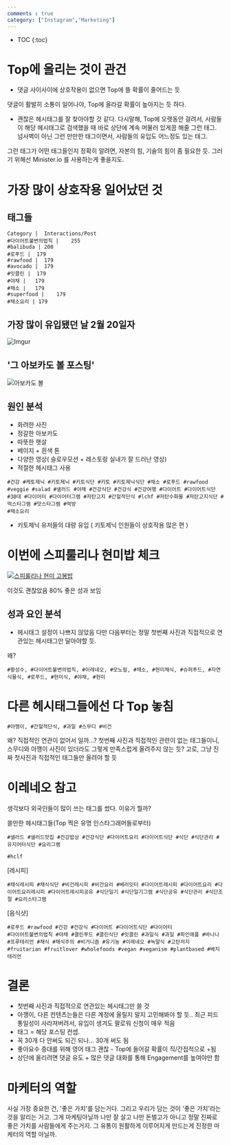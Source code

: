 ```yaml
---
comments : true
category: ["Instagram","Marketing"]
---
```

* TOC
{:toc}

# Top에 올리는 것이 관건

- 댓글 사이사이에 상호작용이 없으면 Top에 뜰 확률이 줄어드는 듯

댓글이 활발히 소통이 일어나야, Top에 올라갈 확률이 높아지는 듯 하다.

- 괜찮은 헤시태그를 잘 찾아야할 것 같다.
다시말해, Top에 오랫동안 걸려서, 사람들이 해당 헤시태그로 검색했을 때 바로 상단에 계속 머물러 있게끔 해줄 그런 태그.
넘사벽이 아닌 그런 만만한 태그이면서, 사람들의 유입도 어느정도 있는 태그.

그런 태그가 어떤 태그들인지 정확히 알려면, 자본의 힘, 기술의 힘이 좀 필요한 듯.
그러기 위해선 Minister.io 를 사용하는게 좋을지도.



# 가장 많이 상호작용 일어났던 것

## 태그들
```
Category |	Interactions/Post
#다이어트불변의법칙 |	255
#balibuda |	200
#로푸드 |	179
#rawfood |	179
#avocado |	179
#잇클린 |	179
#야채 |	179
#채소 |	179
#superfood |	179
#채소요리 |	179
```

## 가장 많이 유입됐던 날 2월 20일자
![Imgur](https://i.imgur.com/jzTyv39.jpg)

## '그 아보카도 볼 포스팅'

![아보카도 볼](https://scontent-sin6-1.cdninstagram.com/vp/8e82d8c0564a40539db5c4c8352faa55/5D2D6833/t51.2885-15/e35/s1080x1080/51078414_379155912870420_7280729413555662789_n.jpg?_nc_ht=scontent-sin6-1.cdninstagram.com&_nc_cat=100)

## 원인 분석

- 화려한 사진
- 정갈한 아보카도
- 따뜻한 햇살
- 베이지 + 흰색 톤
- 다양한 영상( 슬로우모션 + 레스토랑 실내가 잘 드러난 영상)
- 적절한 헤시태그 사용

```
#건강 #케토제닉 #키토제닉 #키토식단 #키토 #키토제닉식단 #채소 #로푸드 #rawfood #veggie #salad #샐러드 #야채 #건강식단 #건강식 #건강여행 #다이어트 #다이어트식단 #30대 #다이어터 #다이어터그램 #저탄고지 #간헐적단식 #lchf #저탄수화물 #저탄고지식단 #먹스타그램 #맛스타그램 #먹방 
#채소요리
```
- 키토제닉 유저들의 대량 유입 ( 키토제닉 인원들이 상호작용 많은 편 )

# 이번에 스피룰리나 현미밥 체크

[![스피룰리나 현미 고봉밥](https://scontent-sin6-1.cdninstagram.com/vp/003ec8dff83ef0221f216d8b0d60b4d1/5D1C554B/t51.2885-15/e35/s1080x1080/53347724_529669860893666_7700566872071853691_n.jpg?_nc_ht=scontent-sin6-1.cdninstagram.com&_nc_cat=102)](https://www.instagram.com/p/BvT21-CASCL/)

이것도 괜찮았음 80% 좋은 성과 보임

## 성과 요인 분석

- 헤시태그 설정이 나쁘지 않았음
다만 다음부터는 정말 첫번째 사진과 직접적으로 연관있는 헤시태그만 달아야할 듯.

왜? 
```
#황성수, #다이어트불변의법칙, #이레네오, #모노밀, #채소, #현미채식, #슈퍼푸드, #자연식물식, #로푸드, #현미식, #야채, #현미
```

# 다른 헤시태그들에선 다 Top 놓침

```
#아깽이, #간헐적단식, #과일 #스무디 #비건
```

왜?
직접적인 연관이 없어서 일까...? 첫번째 사진과 직접적인 관련이 없는 태그들이니, 스무디와 아깽이 사진이 있더라도 그렇게 만족스럽게 올려주지 않는 듯?
고로, 그냥 진짜 첫사진과 직접적인 태그들만 올려야 할 듯


# 이레네오 참고

생각보다 외국인들이 많이 쓰는 태그를 썼다.
이유가 뭘까?


쓸만한 헤시태그들(Top 찍은 유명 인스타그래머들로부터)


```
#샐러드 #샐러드맛집 #건강밥상 #건강식단 #다이어트요리 #다이어트식단 #식단 #식단관리 #유지어터식단 #요리그램

#hclf 
```

[레시피]
```
#채식레시피 #채식식단 #비건레시피 #비건요리 #베러잇터 #다이어트레시피 #다이어트요리 #다이어트요리레시피 #다이어트레시피공유 #식단일기 #식단일기그램 #식단공유 #식단관리 #식단조절 #요리스타그램
```

[음식샷]
```
#로푸드 #rawfood #건강 #건강식 #다이어트 #다이어트식단 #다이어터 
#다이어트불변의법칙 #야채 #클린푸드 #클린식단 #잇클린 #과일식 #과일 #파인애플 #바나나 #프루테리언 #채식 #채식주의 #비거니즘 #유기농 #이레네오 #녹말식 #고탄저지 #fruitarian #fruitlover #wholefoods #vegan #veganism #plantbased #베지테리언  
```



# 결론

- 첫번째 사진과 직접적으로 연관있는 헤시태그만 쓸 것
- 아깽이, 다른 컨텐츠는들은 다른 계정에 올릴지 말지 고민해봐야 할 듯.. 최근 피드 통일성이 사라져버려서, 유입이 생겨도 팔로워 신청이 매우 적음 
- 태그 = 해당 포스팅 컨셉. 
- 꼭 30개 다 안써도 되긴 되나... 30개 써도 됨
- 좋아요수 증대를 위해 영어 태그 괜찮 - Top에 들어갈 확률이 직/간접적으로 +됨
- 상단에 올리려면 댓글 유도 + 많은 댓글 대화를 통해 Engagement를 높여야만 함

# 마케터의 역할

사실 가장 중요한 건, '좋은 가치'를 담는거다. 그리고 우리가 담는 것이 '좋은 가치'라는 것을 알리는 거고.
그게 마케팅아닐까
나만 잘 살고 나만 돈벌고가 아니고
정말 진짜로 좋은 가치를 사람들에게 주는거지.
그 유통이 원활하게 이루어지게 만드는게 진정한 마케터의 역할 아닐까.
